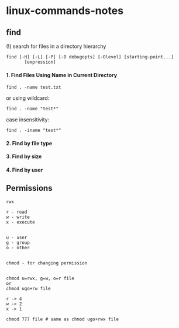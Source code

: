 # linux-commands-notes

## find

(!) search for files in a directory hierarchy

```
find [-H] [-L] [-P] [-D debugopts] [-Olevel] [starting-point...]
       [expression]
```

#### 1. Find Files Using Name in Current Directory

```
find . -name test.txt
```

or using wildcard:

```
find . -name "test*"
```

case insensitivity: 

```
find . -iname "test*"
```

#### 2. Find by file type


#### 3. Find by size


#### 4. Find by user


## Permissions

```
rwx

r - read
w - write
x - execute


u - user
g - group
o - other


chmod - for changing permission


chmod u=rwx, g=w, o=r file
or
chmod ugo+rw file

r -> 4
w -> 2
x -> 1

chmod 777 file # same as chmod ugo+rwx file

``` 

